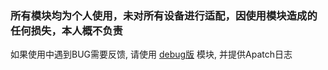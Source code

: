 ### 所有模块均为个人使用，未对所有设备进行适配，因使用模块造成的任何损失，本人概不负责

如果使用中遇到BUG需要反馈, 请使用 [debug版](https://github.com/lzghzr/APatch_kpm/releases/tag/1.0.0) 模块, 并提供Apatch日志
